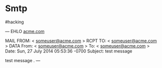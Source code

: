 # Smtp
#hacking

—
EHLO [acme.com](http://acme.com/)

MAIL FROM: < [someuser@acme.com](mailto:someuser@acme.com) >
RCPT TO: < [someuser@acme.com](mailto:someuser@acme.com) >
DATA
From: < [someuser@acme.com](mailto:someuser@acme.com) >
To: < [someuser@acme.com](mailto:someuser@acme.com) >
Date: Sun, 27 July 2014 05:53:36 -0700
Subject: test message

test message
.
—
